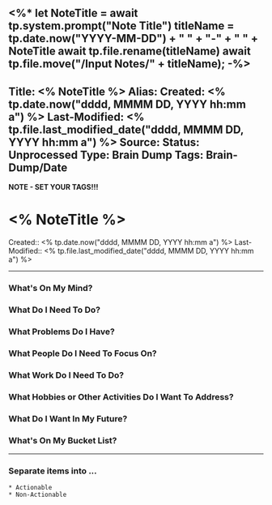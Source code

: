 <%*
let NoteTitle = await tp.system.prompt("Note Title")
titleName = tp.date.now("YYYY-MM-DD") + " " + "-" + " " + NoteTitle 
await tp.file.rename(titleName)
await tp.file.move("/Input Notes/" + titleName);
-%>
---
Title: <% NoteTitle %>
Alias:
Created: <% tp.date.now("dddd, MMMM DD, YYYY hh:mm a") %>
Last-Modified: <% tp.file.last_modified_date("dddd, MMMM DD, YYYY hh:mm a") %>
Source: 
Status: Unprocessed
Type: Brain Dump
Tags:  Brain-Dump/Date
---

**NOTE - SET YOUR TAGS!!!**


# <% NoteTitle %>
Created:: <% tp.date.now("dddd, MMMM DD, YYYY hh:mm a") %>
Last-Modified:: <% tp.file.last_modified_date("dddd, MMMM DD, YYYY hh:mm a") %>

---

### What's On My Mind?



### What Do I Need To Do?



### What Problems Do I Have?



### What People Do I Need To Focus On?



### What Work Do I Need To Do?



### What Hobbies or Other Activities Do I Want To Address?



### What Do I Want In My Future?

### What's On My Bucket List?



---

### Separate items into ...

	* Actionable
	* Non-Actionable

